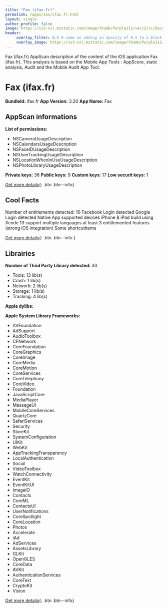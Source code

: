 ```yaml
---
title: "Fax (ifax.fr)"
permalink: /apps/ios/ifax.fr.html
layout: single
author_profile: false
image: https://is3-ssl.mzstatic.com/image/thumb/Purple112/v4/c2/cc/8a/c2cc8a5f-c801-064c-0cf8-06bfb953ce61/AppIconFree-1x_U007emarketing-0-7-0-85-220.png/512x512bb.jpg
header: 
     overlay_filter: 0.5 # same as adding an opacity of 0.5 to a black background
     overlay_image: https://is3-ssl.mzstatic.com/image/thumb/Purple112/v4/c2/cc/8a/c2cc8a5f-c801-064c-0cf8-06bfb953ce61/AppIconFree-1x_U007emarketing-0-7-0-85-220.png/512x512bb.jpg
---
```

Fax (ifax.fr) AppScan description of the content of the iOS application Fax (ifax.fr). This analysis is based on the Mobile App Tools : AppScore, static analysis, Audit and the Mobile Audit App Tool.

# Fax (ifax.fr)

**BundleId:** ifax.fr
**App Version:** 3.20
**App Name:** Fax


## AppScan informations 

**List of permissions:** 
- NSCameraUsageDescription
- NSCalendarsUsageDescription
- NSFaceIDUsageDescription
- NSUserTrackingUsageDescription
- NSLocationWhenInUseUsageDescription
- NSPhotoLibraryUsageDescription
  
  
**Private keys:** 36
**Public keys:** 9
**Custom keys:** 17
**Low securit keys:** 1
  
[Get more details](/pricing.html){: .btn .btn--info}

## Cool Facts

Number of entitlements detected: 10
Facebook Login detected
Google Login detected
Native App
supported devices iPhone & iPad
build using Xcode 13
support multiple languages
at least 3 entitlemented features (strong iOS integration)
Some shortcutItems 
  
[Get more details](/pricing.html){: .btn .btn--info }

## Librairies 
**Number of Third Party Library detected:** 33
- Tools: 13 lib(s)
- Crash: 1 lib(s)
- Network: 2 lib(s)
- Storage: 1 lib(s)
- Tracking: 4 lib(s)


**Apple dylibs:**


**Apple System Library Frameworks:**
- AVFoundation
- AdSupport
- AudioToolbox
- CFNetwork
- CoreFoundation
- CoreGraphics
- CoreImage
- CoreMedia
- CoreMotion
- CoreServices
- CoreTelephony
- CoreVideo
- Foundation
- JavaScriptCore
- MediaPlayer
- MessageUI
- MobileCoreServices
- QuartzCore
- SafariServices
- Security
- StoreKit
- SystemConfiguration
- UIKit
- WebKit
- AppTrackingTransparency
- LocalAuthentication
- Social
- VideoToolbox
- WatchConnectivity
- EventKit
- EventKitUI
- ImageIO
- Contacts
- CoreML
- ContactsUI
- UserNotifications
- CoreSpotlight
- CoreLocation
- Photos
- Accelerate
- iAd
- AdServices
- AssetsLibrary
- GLKit
- OpenGLES
- CoreData
- AVKit
- AuthenticationServices
- CoreText
- CryptoKit
- Vision


  
[Get more details](/pricing.html){: .btn .btn--info}

